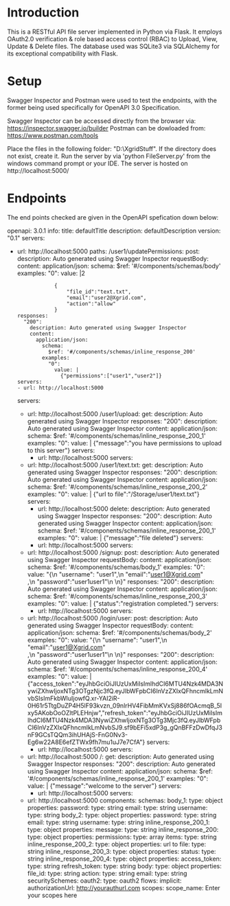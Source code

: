 # Introduction
This is a RESTful API file server implemented in Python via Flask. 
It employs OAuth2.0 verification & role based access control (RBAC) to Upload, View, Update & Delete files.
The database used was SQLite3 via SQLAlchemy for its exceptional compatibility with Flask.

# Setup
Swagger Inspector and Postman were used to test the endpoints, with the former being used specifically for OpenAPI 3.0 Specification.

Swagger Inspector can be accessed directly from the browser via: https://inspector.swagger.io/builder
Postman can be dowloaded from: https://www.postman.com/tools

Place the files in the following folder: "D:\XgridStuff". If the directory does not exist, create it.
Run the server by via 'python FileServer.py' from the windows command prompt or your IDE.
The server is hosted on http://localhost:5000/

# Endpoints
The end points checked are given in the OpenAPI spefication down below:

openapi: 3.0.1
info:
  title: defaultTitle
  description: defaultDescription
  version: "0.1"
servers:
- url: http://localhost:5000
paths:
  /user1/updatePermissions:
    post:
      description: Auto generated using Swagger Inspector
      requestBody:
        content:
          application/json:
            schema:
              $ref: '#/components/schemas/body'
            examples:
              "0":
                value: |2

                  {
                      "file_id":"text.txt",
                      "email":"user2@Xgrid.com",
                      "action":"allow"
                  }
      responses:
        "200":
          description: Auto generated using Swagger Inspector
          content:
            application/json:
              schema:
                $ref: '#/components/schemas/inline_response_200'
              examples:
                "0":
                  value: |
                    {"permissions":["user1","user2"]}
      servers:
      - url: http://localhost:5000
    servers:
    - url: http://localhost:5000
  /user1/upload:
    get:
      description: Auto generated using Swagger Inspector
      responses:
        "200":
          description: Auto generated using Swagger Inspector
          content:
            application/json:
              schema:
                $ref: '#/components/schemas/inline_response_200_1'
              examples:
                "0":
                  value: |
                    {"message":"you have permissions to upload to this server"}
      servers:
      - url: http://localhost:5000
    servers:
    - url: http://localhost:5000
  /user1/text.txt:
    get:
      description: Auto generated using Swagger Inspector
      responses:
        "200":
          description: Auto generated using Swagger Inspector
          content:
            application/json:
              schema:
                $ref: '#/components/schemas/inline_response_200_2'
              examples:
                "0":
                  value: |
                    {"url to file":"/Storage/user1/text.txt"}
      servers:
      - url: http://localhost:5000
    delete:
      description: Auto generated using Swagger Inspector
      responses:
        "200":
          description: Auto generated using Swagger Inspector
          content:
            application/json:
              schema:
                $ref: '#/components/schemas/inline_response_200_1'
              examples:
                "0":
                  value: |
                    {"message":"file deleted"}
      servers:
      - url: http://localhost:5000
    servers:
    - url: http://localhost:5000
  /signup:
    post:
      description: Auto generated using Swagger Inspector
      requestBody:
        content:
          application/json:
            schema:
              $ref: '#/components/schemas/body_1'
            examples:
              "0":
                value: "{\n    \"username\": \"user1\",\n    \"email\":\"user1@Xgrid.com\"\
                  ,\n    \"password\":\"user1user1\"\n    \n}"
      responses:
        "200":
          description: Auto generated using Swagger Inspector
          content:
            application/json:
              schema:
                $ref: '#/components/schemas/inline_response_200_3'
              examples:
                "0":
                  value: |
                    {"status":"registration completed."}
      servers:
      - url: http://localhost:5000
    servers:
    - url: http://localhost:5000
  /login/user:
    post:
      description: Auto generated using Swagger Inspector
      requestBody:
        content:
          application/json:
            schema:
              $ref: '#/components/schemas/body_2'
            examples:
              "0":
                value: "{\n    \"username\": \"user1\",\n    \"email\":\"user1@Xgrid.com\"\
                  ,\n    \"password\":\"user1user1\"\n    \n}"
      responses:
        "200":
          description: Auto generated using Swagger Inspector
          content:
            application/json:
              schema:
                $ref: '#/components/schemas/inline_response_200_4'
              examples:
                "0":
                  value: |
                    {"access_token":"eyJhbGciOiJIUzUxMiIsImlhdCI6MTU4Nzk4MDA3NywiZXhwIjoxNTg3OTgzNjc3fQ.eyJlbWFpbCI6InVzZXIxQFhncmlkLmNvbSIsImFkbWluIjowfQ.xr-YAI2iR-0H61r5TtgDuZP4H5lF93kvzn_09nlrHV4FibMmKVxSj886fOAcmqB_5Ixy5AKobOoOZltPLEHnjw","refresh_token":"eyJhbGciOiJIUzUxMiIsImlhdCI6MTU4Nzk4MDA3NywiZXhwIjoxNTg3OTg3Mjc3fQ.eyJlbWFpbCI6InVzZXIxQFhncmlkLmNvbSJ9.sf9bEFi5xdP3g_gQnBFFzDwDfqJ3nF9GCsTQQm3ihUHAjS-FnG0Nv3-Eg6w22A8E6efZTWx9fh7mu1uJ7e7CfA"}
      servers:
      - url: http://localhost:5000
    servers:
    - url: http://localhost:5000
  /:
    get:
      description: Auto generated using Swagger Inspector
      responses:
        "200":
          description: Auto generated using Swagger Inspector
          content:
            application/json:
              schema:
                $ref: '#/components/schemas/inline_response_200_1'
              examples:
                "0":
                  value: |
                    {"message":"welcome to the server"}
      servers:
      - url: http://localhost:5000
    servers:
    - url: http://localhost:5000
components:
  schemas:
    body_1:
      type: object
      properties:
        password:
          type: string
        email:
          type: string
        username:
          type: string
    body_2:
      type: object
      properties:
        password:
          type: string
        email:
          type: string
        username:
          type: string
    inline_response_200_1:
      type: object
      properties:
        message:
          type: string
    inline_response_200:
      type: object
      properties:
        permissions:
          type: array
          items:
            type: string
    inline_response_200_2:
      type: object
      properties:
        url to file:
          type: string
    inline_response_200_3:
      type: object
      properties:
        status:
          type: string
    inline_response_200_4:
      type: object
      properties:
        access_token:
          type: string
        refresh_token:
          type: string
    body:
      type: object
      properties:
        file_id:
          type: string
        action:
          type: string
        email:
          type: string
  securitySchemes:
    oauth2:
      type: oauth2
      flows:
        implicit:
          authorizationUrl: http://yourauthurl.com
          scopes:
            scope_name: Enter your scopes here









